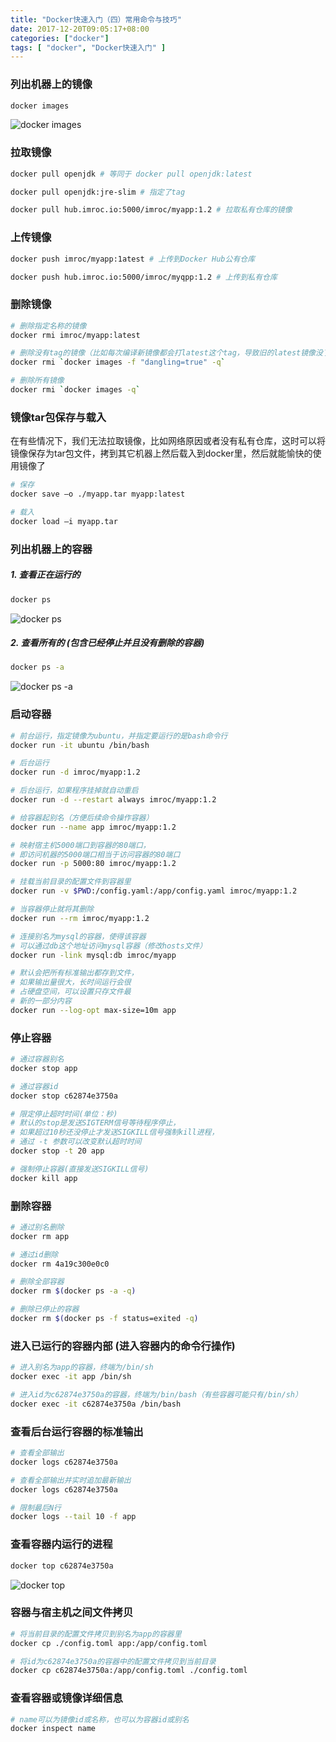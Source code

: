 ```yaml
---
title: "Docker快速入门（四）常用命令与技巧"
date: 2017-12-20T09:05:17+08:00
categories: ["docker"]
tags: [ "docker", "Docker快速入门" ]
---
```


### 列出机器上的镜像
``` sh
docker images
```
![docker images](https://res.cloudinary.com/imroc/image/upload/v1513675136/blog/docker/docker-images.png)

### 拉取镜像
``` sh
docker pull openjdk # 等同于 docker pull openjdk:latest

docker pull openjdk:jre-slim # 指定了tag

docker pull hub.imroc.io:5000/imroc/myapp:1.2 # 拉取私有仓库的镜像
```
### 上传镜像
``` sh
docker push imroc/myapp:1atest # 上传到Docker Hub公有仓库

docker push hub.imroc.io:5000/imroc/myqpp:1.2 # 上传到私有仓库
```

### 删除镜像
``` sh
# 删除指定名称的镜像
docker rmi imroc/myapp:latest

# 删除没有tag的镜像（比如每次编译新镜像都会打latest这个tag，导致旧的latest镜像没了tag）
docker rmi `docker images -f "dangling=true" -q`

# 删除所有镜像
docker rmi `docker images -q`
```

### 镜像tar包保存与载入
在有些情况下，我们无法拉取镜像，比如网络原因或者没有私有仓库，这时可以将镜像保存为tar包文件，拷到其它机器上然后载入到docker里，然后就能愉快的使用镜像了
``` sh
# 保存
docker save –o ./myapp.tar myapp:latest

# 载入
docker load —i myapp.tar
```


### 列出机器上的容器
##### 1. 查看正在运行的
  
``` sh
docker ps
```
![docker ps](https://res.cloudinary.com/imroc/image/upload/v1513687714/blog/docker/docker-ps.png)
  
##### 2. 查看所有的 (包含已经停止并且没有删除的容器)

``` sh
docker ps -a
```
![docker ps -a](https://res.cloudinary.com/imroc/image/upload/v1513688020/blog/docker/docker-ps-a.png)
  
### 启动容器
``` sh
# 前台运行，指定镜像为ubuntu，并指定要运行的是bash命令行
docker run -it ubuntu /bin/bash 

# 后台运行
docker run -d imroc/myapp:1.2 

# 后台运行，如果程序挂掉就自动重启
docker run -d --restart always imroc/myapp:1.2 

# 给容器起别名（方便后续命令操作容器）
docker run --name app imroc/myapp:1.2 

# 映射宿主机5000端口到容器的80端口，
# 即访问机器的5000端口相当于访问容器的80端口
docker run -p 5000:80 imroc/myapp:1.2 

# 挂载当前目录的配置文件到容器里
docker run -v $PWD:/config.yaml:/app/config.yaml imroc/myapp:1.2 

# 当容器停止就将其删除
docker run --rm imroc/myapp:1.2

# 连接别名为mysql的容器，使得该容器
# 可以通过db这个地址访问mysql容器（修改hosts文件）
docker run -link mysql:db imroc/myapp

# 默认会把所有标准输出都存到文件，
# 如果输出量很大，长时间运行会很
# 占硬盘空间，可以设置只存文件最
# 新的一部分内容
docker run --log-opt max-size=10m app
```

### 停止容器
``` sh
# 通过容器别名
docker stop app

# 通过容器id
docker stop c62874e3750a

# 限定停止超时时间(单位：秒)
# 默认的stop是发送SIGTERM信号等待程序停止，
# 如果超过10秒还没停止才发送SIGKILL信号强制kill进程，
# 通过 -t 参数可以改变默认超时时间
docker stop -t 20 app

# 强制停止容器(直接发送SIGKILL信号)
docker kill app
```

### 删除容器
``` sh
# 通过别名删除
docker rm app

# 通过id删除
docker rm 4a19c300e0c0

# 删除全部容器
docker rm $(docker ps -a -q)

# 删除已停止的容器
docker rm $(docker ps -f status=exited -q)
```

### 进入已运行的容器内部 (进入容器内的命令行操作)
``` sh
# 进入别名为app的容器，终端为/bin/sh
docker exec -it app /bin/sh

# 进入id为c62874e3750a的容器，终端为/bin/bash（有些容器可能只有/bin/sh）
docker exec -it c62874e3750a /bin/bash
```

### 查看后台运行容器的标准输出
``` sh
# 查看全部输出
docker logs c62874e3750a

# 查看全部输出并实时追加最新输出
docker logs c62874e3750a

# 限制最后N行
docker logs --tail 10 -f app
```

### 查看容器内运行的进程
``` sh
docker top c62874e3750a
```
![docker top](https://res.cloudinary.com/imroc/image/upload/v1513738482/blog/docker/docker-top.png)

### 容器与宿主机之间文件拷贝
``` sh
# 将当前目录的配置文件拷贝到别名为app的容器里
docker cp ./config.toml app:/app/config.toml

# 将id为c62874e3750a的容器中的配置文件拷贝到当前目录
docker cp c62874e3750a:/app/config.toml ./config.toml
```

### 查看容器或镜像详细信息
``` sh
# name可以为镜像id或名称，也可以为容器id或别名
docker inspect name
```
